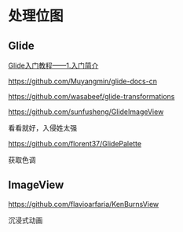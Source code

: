 # 处理位图

## Glide

[Glide入门教程——1.入门简介](https://www.jianshu.com/p/7610bdbbad17)

https://github.com/Muyangmin/glide-docs-cn

https://github.com/wasabeef/glide-transformations

https://github.com/sunfusheng/GlideImageView

看看就好，入侵姓太强

https://github.com/florent37/GlidePalette

获取色调



## ImageView

https://github.com/flavioarfaria/KenBurnsView

沉浸式动画